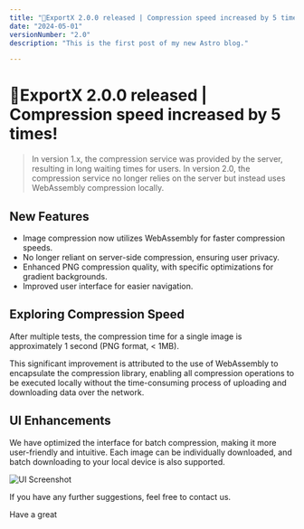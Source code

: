```yaml
---
title: "🎉ExportX 2.0.0 released | Compression speed increased by 5 times!"
date: "2024-05-01"
versionNumber: "2.0"
description: "This is the first post of my new Astro blog."

---
```


# 🎉ExportX 2.0.0 released | Compression speed increased by 5 times!

> In version 1.x, the compression service was provided by the server, resulting in long waiting times for users. In version 2.0, the compression service no longer relies on the server but instead uses WebAssembly compression locally.


## New Features

- Image compression now utilizes WebAssembly for faster compression speeds.
- No longer reliant on server-side compression, ensuring user privacy.
- Enhanced PNG compression quality, with specific optimizations for gradient backgrounds.
- Improved user interface for easier navigation.

## Exploring Compression Speed

After multiple tests, the compression time for a single image is approximately  1  second (PNG format, < 1MB).

This significant improvement is attributed to the use of WebAssembly to encapsulate the compression library, enabling all compression operations to be executed locally without the time-consuming process of uploading and downloading data over the network.

## UI Enhancements

We have optimized the interface for batch compression, making it more user-friendly and intuitive. Each image can be individually downloaded, and batch downloading to your local device is also supported.

![UI Screenshot](https://x.abfree.com/assets/c132671b-6b9a-43b2-9ef5-5e78e022f33d)

If you have any further suggestions, feel free to contact us.

Have a great